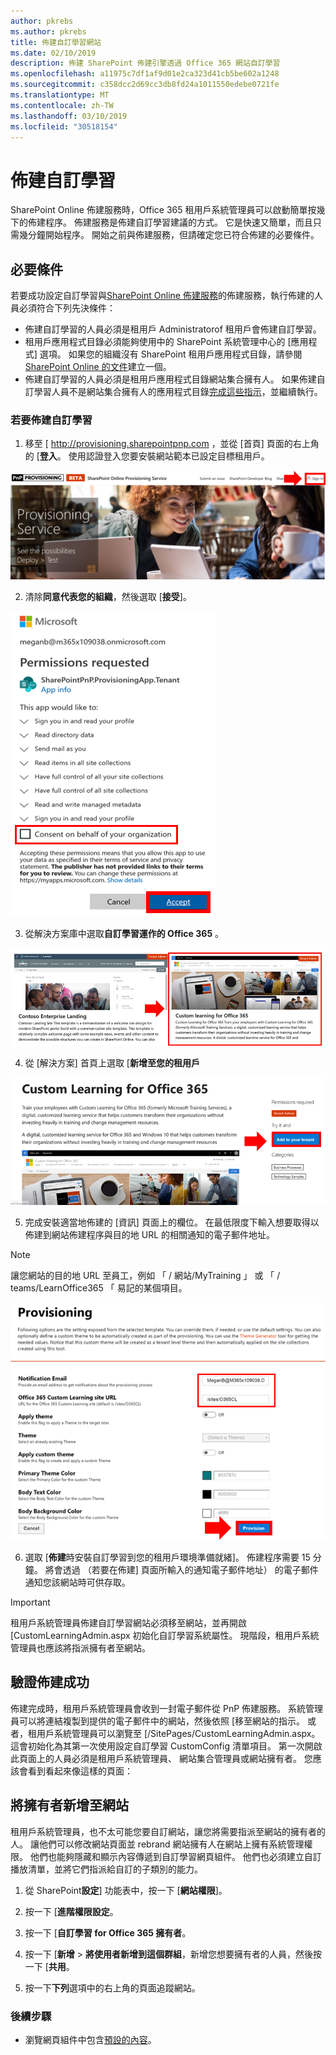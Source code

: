 ```yaml
---
author: pkrebs
ms.author: pkrebs
title: 佈建自訂學習網站
ms.date: 02/10/2019
description: 佈建 SharePoint 佈建引擎透過 Office 365 網站自訂學習
ms.openlocfilehash: a11975c7df1af9d01e2ca323d41cb5be602a1248
ms.sourcegitcommit: c358dcc2d69cc3db8fd24a1011550edebe0721fe
ms.translationtype: MT
ms.contentlocale: zh-TW
ms.lasthandoff: 03/10/2019
ms.locfileid: "30518154"
---
```

# <a name="provision-custom-learning"></a>佈建自訂學習

SharePoint Online 佈建服務時，Office 365 租用戶系統管理員可以啟動簡單按幾下的佈建程序。 佈建服務是佈建自訂學習建議的方式。 它是快速又簡單，而且只需幾分鐘開始程序。 開始之前與佈建服務，但請確定您已符合佈建的必要條件。

## <a name="prerequisites"></a>必要條件
 
若要成功設定自訂學習與[SharePoint Online 佈建服務](https://provisioning.sharepointpnp.com)的佈建服務，執行佈建的人員必須符合下列先決條件： 
 
- 佈建自訂學習的人員必須是租用戶 Administratorof 租用戶會佈建自訂學習。  
- 租用戶應用程式目錄必須能夠使用中的 SharePoint 系統管理中心的 [應用程式] 選項。 如果您的組織沒有 SharePoint 租用戶應用程式目錄，請參閱[SharePoint Online 的文件](https://docs.microsoft.com/en-us/sharepoint/use-app-catalog)建立一個。  
- 佈建自訂學習的人員必須是租用戶應用程式目錄網站集合擁有人。 如果佈建自訂學習人員不是網站集合擁有人的應用程式目錄[完成這些指示](addappadmin.md)，並繼續執行。 

### <a name="to-provision-custom-learning"></a>若要佈建自訂學習

1. 移至 [ http://provisioning.sharepointpnp.com ，並從 [首頁] 頁面的右上角的 [**登入**。  使用認證登入您要安裝網站範本已設定目標租用戶。

![pnphome.png](media/inst_signin.png)

2. 清除**同意代表您的組織**，然後選取 [**接受**]。

![在](media/inst_perms.png)

3. 從解決方案庫中選取**自訂學習運作的 Office 365** 。

![在](media/inst_select.png)

4. 從 [解決方案] 首頁上選取 [**新增至您的租用戶**

![inst_select.png](media/inst_add.png)

5. 完成安裝適當地佈建的 [資訊] 頁面上的欄位。 在最低限度下輸入想要取得以佈建到網站佈建程序與目的地 URL 的相關通知的電子郵件地址。  
> [!NOTE]
> 讓您網站的目的地 URL 至員工，例如 「 / 網站/MyTraining 」 或 「 / teams/LearnOffice365 「 易記的某個項目。

![inst_options.png](media/inst_options.png)

6. 選取 [**佈建**時安裝自訂學習到您的租用戶環境準備就緒]。  佈建程序需要 15 分鐘。 將會透過 （若要在佈建] 頁面所輸入的通知電子郵件地址） 的電子郵件通知您該網站時可供存取。 

> [!IMPORTANT]
> 租用戶系統管理員佈建自訂學習網站必須移至網站，並再開啟 [CustomLearningAdmin.aspx 初始化自訂學習系統屬性。 現階段，租用戶系統管理員也應該將指派擁有者至網站。 

## <a name="validate-provisioning-success"></a>驗證佈建成功

佈建完成時，租用戶系統管理員會收到一封電子郵件從 PnP 佈建服務。 系統管理員可以將連結複製到提供的電子郵件中的網站，然後依照 [移至網站的指示。 或者，租用戶系統管理員可以瀏覽至 [<YOUR-SITE-COLLECTION-URL>/SitePages/CustomLearningAdmin.aspx。 這會初始化為其第一次使用設定自訂學習 CustomConfig 清單項目。 第一次開啟此頁面上的人員必須是租用戶系統管理員、 網站集合管理員或網站擁有者。 您應該會看到看起來像這樣的頁面： 

## <a name="add-owners-to-site"></a>將擁有者新增至網站
租用戶系統管理員，也不太可能您要自訂網站，讓您將需要指派至網站的擁有者的人。 讓他們可以修改網站頁面並 rebrand 網站擁有人在網站上擁有系統管理權限。 他們也能夠隱藏和顯示內容傳遞到自訂學習網頁組件。 他們也必須建立自訂播放清單，並將它們指派給自訂的子類別的能力。  

1. 從 SharePoint**設定**] 功能表中，按一下 [**網站權限**]。
2. 按一下 [**進階權限設定**。
3. 按一下 [**自訂學習 for Office 365 擁有者**。
4. 按一下 [**新增** > **將使用者新增到這個群組**，新增您想要擁有者的人員，然後按一下 [**共用**。

8. 按一下**下列**選項中的右上角的頁面追蹤網站。  

### <a name="next-steps"></a>後續步驟
- 瀏覽網頁組件中包含[預設的內容](sitecontent.md)。
